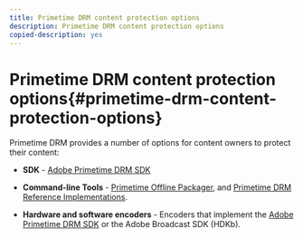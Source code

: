 ```yaml
---
title: Primetime DRM content protection options
description: Primetime DRM content protection options
copied-description: yes
---
```


# Primetime DRM content protection options{#primetime-drm-content-protection-options}

Primetime DRM provides a number of options for content owners to protect their content:

* **SDK** - [Adobe Primetime DRM SDK](https://helpx.adobe.com/content/dam/help/en/primetime/drm/drm_sdk_overview.pdf) 

* **Command-line Tools** - [Primetime Offline Packager](https://helpx.adobe.com/content/dam/help/en/primetime/guides/offline_packager_getting_started.pdf), and [Primetime DRM Reference Implementations](https://helpx.adobe.com/content/dam/help/en/primetime/drm/drm_reference_implementations.pdf). 

* **Hardware and software encoders** - Encoders that implement the [Adobe Primetime DRM SDK](https://helpx.adobe.com/content/dam/help/en/primetime/drm/drm_sdk_overview.pdf) or the Adobe Broadcast SDK (HDKb).
